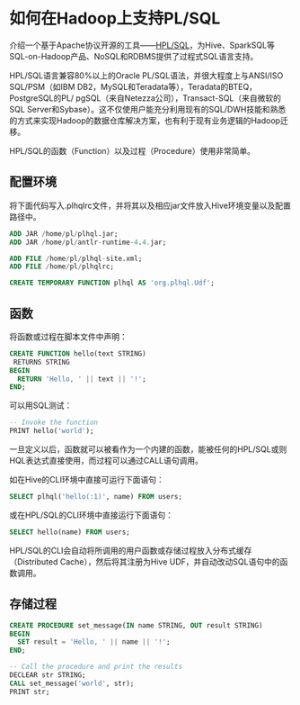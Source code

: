 # 如何在Hadoop上支持PL/SQL

介绍一个基于Apache协议开源的工具——[HPL/SQL](http://www.hplsql.org/)，为Hive、SparkSQL等SQL-on-Hadoop产品、NoSQL和RDBMS提供了过程式SQL语言支持。

HPL/SQL语言兼容80%以上的Oracle PL/SQL语法，并很大程度上与ANSI/ISO SQL/PSM（如IBM DB2，MySQL和Teradata等），Teradata的BTEQ，PostgreSQL的PL/ pgSQL（来自Netezza公司），Transact-SQL（来自微软的SQL Server和Sybase）。这不仅使用户能充分利用现有的SQL/DWH技能和熟悉的方式来实现Hadoop的数据仓库解决方案，也有利于现有业务逻辑的Hadoop迁移。

HPL/SQL的函数（Function）以及过程（Procedure）使用非常简单。

## 配置环境

将下面代码写入.plhqlrc文件，并将其以及相应jar文件放入Hive环境变量以及配置路径中。

```sql
ADD JAR /home/pl/plhql.jar;
ADD JAR /home/pl/antlr-runtime-4.4.jar;

ADD FILE /home/pl/plhql-site.xml;
ADD FILE /home/pl/plhqlrc;

CREATE TEMPORARY FUNCTION plhql AS 'org.plhql.Udf';
```

## 函数
将函数或过程在脚本文件中声明：

```sql
CREATE FUNCTION hello(text STRING)
 RETURNS STRING
BEGIN
  RETURN 'Hello, ' || text || '!';
END;
```

可以用SQL测试：

```sql
-- Invoke the function
PRINT hello('world');
```

一旦定义以后，函数就可以被看作为一个内建的函数，能被任何的HPL/SQL或则HQL表达式直接使用，而过程可以通过CALL语句调用。

如在Hive的CLI环境中直接可运行下面语句：

```sql
SELECT plhql('hello(:1)', name) FROM users;
```

或在HPL/SQL的CLI环境中直接运行下面语句：

```sql
SELECT hello(name) FROM users;
```

HPL/SQL的CLI会自动将所调用的用户函数或存储过程放入分布式缓存（Distributed Cache），然后将其注册为Hive UDF，并自动改动SQL语句中的函数调用。

## 存储过程

```sql
CREATE PROCEDURE set_message(IN name STRING, OUT result STRING)
BEGIN
  SET result = 'Hello, ' || name || '!';
END;

-- Call the procedure and print the results
DECLEAR str STRING;
CALL set_message('world', str);
PRINT str;
```

